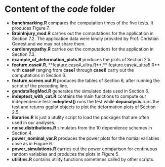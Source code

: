 # Content of the *code* folder

-   **banchmarking.R** compares the computation times of the five tests. It produces Figure 7.
-   **BrainInjury_mod.R** carries out the computations for the application in Section 7.2. The application data were kindly provided by Prof. Christian Genest and we may not share them.
-   **cardiomyopathy.R** carries out the computations for the application in Section 7.3.
-   **example_of_deformation_plots.R** produces the plots of Section 2.5.
-   **feature.case#.R**, \*\*feature.case#\_ultra.R**,** feature.case#\_ultra5.R\*\* with **case#** ranging from **case1** through **case8** carry out the computations in Section 6.
-   **feature.screen.out.R** produces the tables of Section 6, after running the script of the preceding line.
-   **gendataRegMod.R** generates the simulated data used in Section 6.
-   **indeptest_with_cat.R** contains the main functions to compute our independence test: **indeptest()** runs the test while **depanalysis** runs the test and returns ggplot objects to plot the deformation plots of Section 2.5.
-   **libraries.R** is just a utulity script to load the packages that are often used in our analyses.
-   **noise.distributions.R** simulates from the 10 dependence schemes in Section 4.
-   **power_nominal_var.R** produces the power plots for the nomial variables case as in Fugure 6.
-   **power_simulations.R** carries out the power comparison for continuous random variables and produces the plots in Figure 5.
-   **utilities.R** contains utility functions sometimes called by other scripts.
